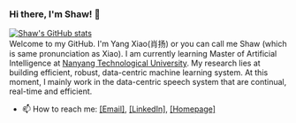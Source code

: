 ### Hi there, I'm Shaw! 👋

<!--
**swagshaw/swagshaw** is a ✨ _special_ ✨ repository because its `README.md` (this file) appears on your GitHub profile.

Here are some ideas to get you started:

- 🔭 I’m currently working on ...
- 🌱 I’m currently learning ...
- 👯 I’m looking to collaborate on ...
- 🤔 I’m looking for help with ...
- 💬 Ask me about ...
- 📫 How to reach me: ...
- 😄 Pronouns: ...
- ⚡ Fun fact: ... 
-->
[![Shaw's GitHub stats](https://github-readme-stats.vercel.app/api?username=swagshaw&count_private=true&theme=tokyonight)](https://github.com/anuraghazra/github-readme-stats)  
Welcome to my GitHub. I'm Yang Xiao(肖扬) or you can call me Shaw (which is same pronunciation as Xiao). I am currently learning Master of Artificial Intelligence at [Nanyang Technological University](https://www.ntu.edu.sg/). My research lies at building efficient, robust, data-centric machine learning system. At this moment, I mainly work in the data-centric speech system that are continual, real-time and efficient.
-  📫 How to reach me: [[Email]](swagshaw1998@gmail.com), [[LinkedIn]](https://www.linkedin.com/in/yang-xiao-swag/), [[Homepage]](https://swagshaw.github.io/)
